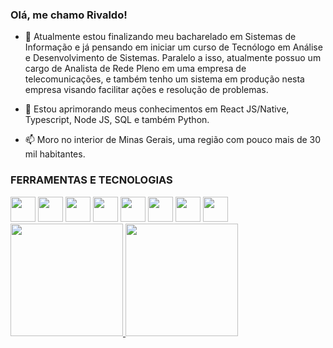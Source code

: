 ### Olá, me chamo Rivaldo!

- 🔭 Atualmente estou finalizando meu bacharelado em Sistemas de Informação e já pensando em iniciar um curso de Tecnólogo em Análise e Desenvolvimento de Sistemas.
Paralelo a isso, atualmente possuo um cargo de Analista de Rede Pleno em uma empresa de telecomunicações, e também tenho um sistema em produção nesta empresa visando facilitar ações e resolução de problemas.

- 🌱 Estou aprimorando meus conhecimentos em React JS/Native, Typescript, Node JS, SQL e também Python.

- 📫 Moro no interior de Minas Gerais, uma região com pouco mais de 30 mil habitantes.

### FERRAMENTAS E TECNOLOGIAS
<div style={display: 'flex', margin: '0 .5rem'}>
          <img src="https://cdn.jsdelivr.net/gh/devicons/devicon/icons/html5/html5-plain.svg" width="40" height="40"/>
          <img src="https://cdn.jsdelivr.net/gh/devicons/devicon/icons/css3/css3-plain.svg" width="40" height="40"/>   
          <img src="https://cdn.jsdelivr.net/gh/devicons/devicon/icons/javascript/javascript-plain.svg" width="40" height="40"/>  
          <img src="https://cdn.jsdelivr.net/gh/devicons/devicon/icons/typescript/typescript-plain.svg" width="40" height="40"/>
          <img src="https://cdn.jsdelivr.net/gh/devicons/devicon/icons/react/react-original-wordmark.svg" width="40" height="40"/>
          <img src="https://cdn.jsdelivr.net/gh/devicons/devicon/icons/nodejs/nodejs-original-wordmark.svg" width="40" height="40"/>
          <img src="https://cdn.jsdelivr.net/gh/devicons/devicon/icons/firebase/firebase-plain.svg" width="40" height="40"/>
          <img src="https://cdn.jsdelivr.net/gh/devicons/devicon/icons/python/python-original.svg" width="40" height="40"/>
</div>

<div>
  <a href="https://github.com/RivaldoCM">
  <img loading="lazy" height="180em" src="https://github-readme-stats.vercel.app/api/top-langs/?username=RivaldoCM&layout=compact&langs_count=7&theme=dracula"/>
  <img loading="lazy" height="180em" src="https://github-readme-stats.vercel.app/api?username=RivaldoCM&show_icons=true&theme=dracula&include_all_commits=true&count_private=true"/>
</div>
          
          
          
